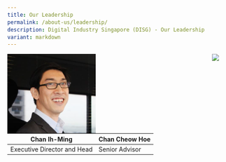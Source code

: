 ```yaml
---
title: Our Leadership
permalink: /about-us/leadership/
description: Digital Industry Singapore (DISG) - Our Leadership
variant: markdown
---
```


<div class="image left">
<img align="left" style="max-width: 40%; padding-right: 20px" src="/images/chan-ih-ming.png">
</div>
<div class="image right">
<img align="right" style="max-width: 40%; padding-right: 20px" src="/images/chan-cheow-hoe.jpg"><br>
	
| Chan Ih-Ming | Chan Cheow Hoe
| -------- | --------
| Executive Director and Head     | Senior Advisor




</div>
